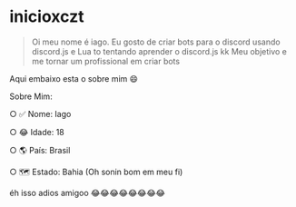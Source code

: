 # inicioxczt
>Oi meu nome é iago. Eu gosto de criar bots para o discord usando discord.js e Lua to tentando aprender o discord.js kk Meu objetivo e me tornar um profissional em criar bots 

Aqui embaixo esta o sobre mim 😄

Sobre Mim:

○ ✅ Nome: Iago

○ 😂 Idade: 18

○ 🌎 País: Brasil

○ 🗺️ Estado: Bahia (Oh sonin bom em meu fi)



éh isso adios amigoo 😂😂😂😂😂😂😂😂
